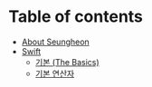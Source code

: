 # Table of contents

* [About Seungheon](README.md)
* [Swift](<README (1).md>)
  * [기본 (The Basics)](swift/the-basics.md)
  * [기본 연산자](swift/undefined.md)
